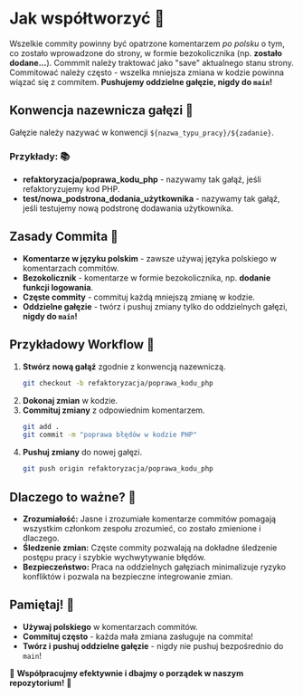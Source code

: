 # Jak współtworzyć 🎨

Wszelkie commity powinny być opatrzone komentarzem *po polsku* o tym, co zostało wprowadzone do strony, w formie bezokolicznika (np. **zostało dodane...**). Commmit należy traktować jako "save" aktualnego stanu strony. Commitować należy często - wszelka mniejsza zmiana w kodzie powinna wiązać się z commitem. **Pushujemy oddzielne gałęzie, nigdy do `main`!**

## Konwencja nazewnicza gałęzi 🌿

Gałęzie należy nazywać w konwencji `${nazwa_typu_pracy}/${zadanie}`.

### Przykłady: 📚
- **refaktoryzacja/poprawa_kodu_php** - nazywamy tak gałąź, jeśli refaktoryzujemy kod PHP.
- **test/nowa_podstrona_dodania_użytkownika** - nazywamy tak gałąź, jeśli testujemy nową podstronę dodawania użytkownika.

## Zasady Commita 📜
- **Komentarze w języku polskim** - zawsze używaj języka polskiego w komentarzach commitów.
- **Bezokolicznik** - komentarze w formie bezokolicznika, np. **dodanie funkcji logowania**.
- **Częste commity** - commituj każdą mniejszą zmianę w kodzie.
- **Oddzielne gałęzie** - twórz i pushuj zmiany tylko do oddzielnych gałęzi, **nigdy do `main`!**

## Przykładowy Workflow 🔄
1. **Stwórz nową gałąź** zgodnie z konwencją nazewniczą.
    ```bash
    git checkout -b refaktoryzacja/poprawa_kodu_php
    ```
2. **Dokonaj zmian** w kodzie.
3. **Commituj zmiany** z odpowiednim komentarzem.
    ```bash
    git add .
    git commit -m "poprawa błędów w kodzie PHP"
    ```
4. **Pushuj zmiany** do nowej gałęzi.
    ```bash
    git push origin refaktoryzacja/poprawa_kodu_php
    ```

## Dlaczego to ważne? 🚀
- **Zrozumiałość:** Jasne i zrozumiałe komentarze commitów pomagają wszystkim członkom zespołu zrozumieć, co zostało zmienione i dlaczego.
- **Śledzenie zmian:** Częste commity pozwalają na dokładne śledzenie postępu pracy i szybkie wychwytywanie błędów.
- **Bezpieczeństwo:** Praca na oddzielnych gałęziach minimalizuje ryzyko konfliktów i pozwala na bezpieczne integrowanie zmian.

## Pamiętaj! 🧠
- **Używaj polskiego** w komentarzach commitów.
- **Commituj często** - każda mała zmiana zasługuje na commita!
- **Twórz i pushuj oddzielne gałęzie** - nigdy nie pushuj bezpośrednio do `main`!

🌟 **Współpracujmy efektywnie i dbajmy o porządek w naszym repozytorium!** 🌟
